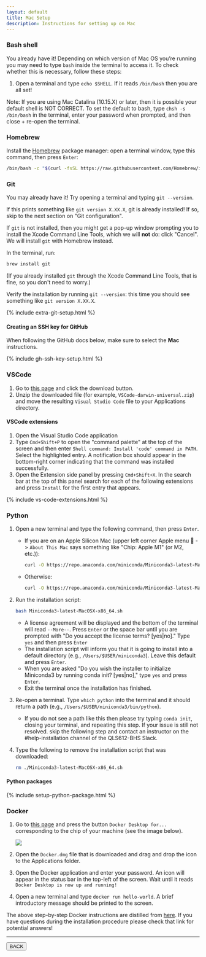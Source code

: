 ```yaml
---
layout: default
title: Mac Setup
description: Instructions for setting up on Mac
---
```


### Bash shell

You already have it! Depending on which version of Mac OS you’re running you may
need to type `bash` inside the terminal to access it. To check whether this is
necessary, follow these steps:

1. Open a terminal and type `echo $SHELL`. If it reads `/bin/bash` then you are
   all set!

Note: If you are using Mac Catalina (10.15.X) or later, then it is possible your default
shell is NOT CORRECT. To set the default to bash, type `chsh -s /bin/bash` in
the terminal, enter your password when prompted, and then close + re-open the
terminal.

### Homebrew

Install the [Homebrew](https://brew.sh/) package manager: open a terminal window, type this command, then press `Enter`:

```bash
/bin/bash -c "$(curl -fsSL https://raw.githubusercontent.com/Homebrew/install/HEAD/install.sh)"
```

### Git

You may already have it!
Try opening a terminal and typing `git --version`.

If this prints something like `git version X.XX.X`, git is already installed! If so, skip to the next section on "Git configuration".

If `git` is not installed, then you might get a pop-up window prompting you to install the Xcode Command Line Tools, which we will **not** do: click "Cancel". We will install `git` with Homebrew instead.

In the terminal, run:

```bash
brew install git
```

(If you already installed `git` through the Xcode Command Line Tools, that is fine, so you don't need to worry.)

Verify the installation by running `git --version`: this time you should see something like `git version X.XX.X`.

{% include extra-git-setup.html %}

#### Creating an SSH key for GitHub

When following the GitHub docs below, make sure to select the **Mac** instructions.

{% include gh-ssh-key-setup.html %}

### VSCode

1. Go to [this page](https://code.visualstudio.com/) and click the download button.
1. Unzip the downloaded file (for example, `VSCode-darwin-universal.zip`) and move the resulting `Visual Studio Code` file to your Applications directory.

#### VSCode extensions

1. Open the Visual Studio Code application
1. Type `Cmd+Shift+P` to open the "command palette" at the top of the screen and then enter
   `Shell command: Install 'code' command in PATH`.
   Select the highlighted entry.
   A notification box should appear in the bottom-right corner indicating that the command was installed successfully.
1. Open the Extension side panel by pressing `Cmd+Shift+X`.
   In the search bar at the top of this panel
   search for each of the following extensions and press `Install` for the first entry that appears.

{% include vs-code-extensions.html %}

### Python

1. Open a new terminal and type the following command, then press `Enter`.
   - If you are on an Apple Silicon Mac (upper left corner Apple menu  -> `About This Mac` says something like "Chip: Apple M1" (or M2, etc.)):
      ```bash
      curl -O https://repo.anaconda.com/miniconda/Miniconda3-latest-MacOSX-arm64.sh
      ```
   - Otherwise:
      ```bash
      curl -O https://repo.anaconda.com/miniconda/Miniconda3-latest-MacOSX-x86_64.sh
      ```

1. Run the installation script:
   ```bash
   bash Miniconda3-latest-MacOSX-x86_64.sh
   ```
   - A license agreement will be displayed and the bottom of the terminal will read `--More--`.
   Press `Enter` or the space bar until you are prompted with "Do you accept the license terms? [yes|no]."
   Type `yes` and then press `Enter`
   - The installation script will inform you that it is going to install into a default directory (e.g., `/Users/$USER/miniconda3`).
   Leave this default and press `Enter`.
   - When you are asked "Do you wish the installer to initialize Miniconda3 by running conda init? [yes|no]," type `yes` and press `Enter`.
   - Exit the terminal once the installation has finished.
1. Re-open a terminal.
   Type `which python` into the terminal and it should return a path (e.g., `/Users/$USER/miniconda3/bin/python`).
   - If you do not see a path like this then please try typing `conda init`, closing your terminal, and repeating this step.
     If your issue is still not resolved. skip the following step and contact an instructor on the #help-installation channel of the QLS612-BHS Slack.
1. Type the following to remove the installation script that was downloaded:

   ```bash
   rm ./Miniconda3-latest-MacOSX-x86_64.sh
   ```

#### Python packages

{% include setup-python-package.html %}

### Docker

1. Go to
   [this page](https://docs.docker.com/desktop/setup/install/mac-install/)
   and press the button `Docker Desktop for...` corresponding to the chip of your machine (see the image below).

   [![](../assets/images/docker_mac.png)](https://docs.docker.com/desktop/setup/install/mac-install/)

1. Open the `Docker.dmg` file that is downloaded and drag and drop the icon to the Applications folder.

1. Open the Docker application and enter your password.
   An icon will appear in the status bar in the top-left of the screen.
   Wait until it reads `Docker Desktop is now up and running!`

1. Open a new terminal and type `docker run hello-world`.
   A brief introductory message should be printed to the screen.

The above step-by-step Docker instructions are distilled from
[here](https://docs.docker.com/desktop/setup/install/mac-install/).
If you have questions during the installation procedure please check that link for potential answers!

---

<a href="{{ site.url }}/setup/setup.html"><button>BACK</button></a>
